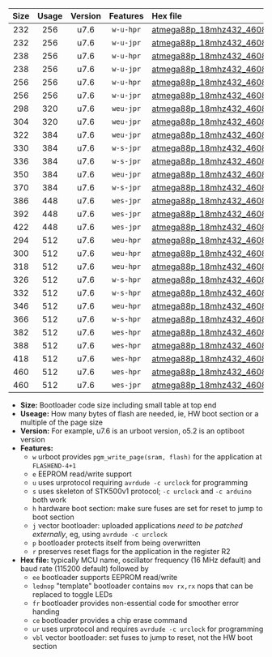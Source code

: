 |Size|Usage|Version|Features|Hex file|
|:-:|:-:|:-:|:-:|:--|
|232|256|u7.6|`w-u-hpr`|[atmega88p_18mhz432_460800bps_ur.hex](https://raw.githubusercontent.com/stefanrueger/urboot/main//atmega88p_18mhz432_460800bps_ur.hex)|
|232|256|u7.6|`w-u-jpr`|[atmega88p_18mhz432_460800bps_ur_vbl.hex](https://raw.githubusercontent.com/stefanrueger/urboot/main//atmega88p_18mhz432_460800bps_ur_vbl.hex)|
|238|256|u7.6|`w-u-hpr`|[atmega88p_18mhz432_460800bps_lednop_ur.hex](https://raw.githubusercontent.com/stefanrueger/urboot/main//atmega88p_18mhz432_460800bps_lednop_ur.hex)|
|238|256|u7.6|`w-u-jpr`|[atmega88p_18mhz432_460800bps_lednop_ur_vbl.hex](https://raw.githubusercontent.com/stefanrueger/urboot/main//atmega88p_18mhz432_460800bps_lednop_ur_vbl.hex)|
|256|256|u7.6|`w-u-hpr`|[atmega88p_18mhz432_460800bps_lednop_fr_ur.hex](https://raw.githubusercontent.com/stefanrueger/urboot/main//atmega88p_18mhz432_460800bps_lednop_fr_ur.hex)|
|256|256|u7.6|`w-u-jpr`|[atmega88p_18mhz432_460800bps_lednop_fr_ur_vbl.hex](https://raw.githubusercontent.com/stefanrueger/urboot/main//atmega88p_18mhz432_460800bps_lednop_fr_ur_vbl.hex)|
|298|320|u7.6|`weu-jpr`|[atmega88p_18mhz432_460800bps_ee_ur_vbl.hex](https://raw.githubusercontent.com/stefanrueger/urboot/main//atmega88p_18mhz432_460800bps_ee_ur_vbl.hex)|
|304|320|u7.6|`weu-jpr`|[atmega88p_18mhz432_460800bps_ee_lednop_ur_vbl.hex](https://raw.githubusercontent.com/stefanrueger/urboot/main//atmega88p_18mhz432_460800bps_ee_lednop_ur_vbl.hex)|
|322|384|u7.6|`weu-jpr`|[atmega88p_18mhz432_460800bps_ee_lednop_fr_ur_vbl.hex](https://raw.githubusercontent.com/stefanrueger/urboot/main//atmega88p_18mhz432_460800bps_ee_lednop_fr_ur_vbl.hex)|
|330|384|u7.6|`w-s-jpr`|[atmega88p_18mhz432_460800bps_vbl.hex](https://raw.githubusercontent.com/stefanrueger/urboot/main//atmega88p_18mhz432_460800bps_vbl.hex)|
|336|384|u7.6|`w-s-jpr`|[atmega88p_18mhz432_460800bps_lednop_vbl.hex](https://raw.githubusercontent.com/stefanrueger/urboot/main//atmega88p_18mhz432_460800bps_lednop_vbl.hex)|
|350|384|u7.6|`weu-jpr`|[atmega88p_18mhz432_460800bps_ee_lednop_fr_ce_ur_vbl.hex](https://raw.githubusercontent.com/stefanrueger/urboot/main//atmega88p_18mhz432_460800bps_ee_lednop_fr_ce_ur_vbl.hex)|
|370|384|u7.6|`w-s-jpr`|[atmega88p_18mhz432_460800bps_lednop_fr_vbl.hex](https://raw.githubusercontent.com/stefanrueger/urboot/main//atmega88p_18mhz432_460800bps_lednop_fr_vbl.hex)|
|386|448|u7.6|`wes-jpr`|[atmega88p_18mhz432_460800bps_ee_vbl.hex](https://raw.githubusercontent.com/stefanrueger/urboot/main//atmega88p_18mhz432_460800bps_ee_vbl.hex)|
|392|448|u7.6|`wes-jpr`|[atmega88p_18mhz432_460800bps_ee_lednop_vbl.hex](https://raw.githubusercontent.com/stefanrueger/urboot/main//atmega88p_18mhz432_460800bps_ee_lednop_vbl.hex)|
|422|448|u7.6|`wes-jpr`|[atmega88p_18mhz432_460800bps_ee_lednop_fr_vbl.hex](https://raw.githubusercontent.com/stefanrueger/urboot/main//atmega88p_18mhz432_460800bps_ee_lednop_fr_vbl.hex)|
|294|512|u7.6|`weu-hpr`|[atmega88p_18mhz432_460800bps_ee_ur.hex](https://raw.githubusercontent.com/stefanrueger/urboot/main//atmega88p_18mhz432_460800bps_ee_ur.hex)|
|300|512|u7.6|`weu-hpr`|[atmega88p_18mhz432_460800bps_ee_lednop_ur.hex](https://raw.githubusercontent.com/stefanrueger/urboot/main//atmega88p_18mhz432_460800bps_ee_lednop_ur.hex)|
|318|512|u7.6|`weu-hpr`|[atmega88p_18mhz432_460800bps_ee_lednop_fr_ur.hex](https://raw.githubusercontent.com/stefanrueger/urboot/main//atmega88p_18mhz432_460800bps_ee_lednop_fr_ur.hex)|
|326|512|u7.6|`w-s-hpr`|[atmega88p_18mhz432_460800bps.hex](https://raw.githubusercontent.com/stefanrueger/urboot/main//atmega88p_18mhz432_460800bps.hex)|
|332|512|u7.6|`w-s-hpr`|[atmega88p_18mhz432_460800bps_lednop.hex](https://raw.githubusercontent.com/stefanrueger/urboot/main//atmega88p_18mhz432_460800bps_lednop.hex)|
|346|512|u7.6|`weu-hpr`|[atmega88p_18mhz432_460800bps_ee_lednop_fr_ce_ur.hex](https://raw.githubusercontent.com/stefanrueger/urboot/main//atmega88p_18mhz432_460800bps_ee_lednop_fr_ce_ur.hex)|
|366|512|u7.6|`w-s-hpr`|[atmega88p_18mhz432_460800bps_lednop_fr.hex](https://raw.githubusercontent.com/stefanrueger/urboot/main//atmega88p_18mhz432_460800bps_lednop_fr.hex)|
|382|512|u7.6|`wes-hpr`|[atmega88p_18mhz432_460800bps_ee.hex](https://raw.githubusercontent.com/stefanrueger/urboot/main//atmega88p_18mhz432_460800bps_ee.hex)|
|388|512|u7.6|`wes-hpr`|[atmega88p_18mhz432_460800bps_ee_lednop.hex](https://raw.githubusercontent.com/stefanrueger/urboot/main//atmega88p_18mhz432_460800bps_ee_lednop.hex)|
|418|512|u7.6|`wes-hpr`|[atmega88p_18mhz432_460800bps_ee_lednop_fr.hex](https://raw.githubusercontent.com/stefanrueger/urboot/main//atmega88p_18mhz432_460800bps_ee_lednop_fr.hex)|
|460|512|u7.6|`wes-hpr`|[atmega88p_18mhz432_460800bps_ee_lednop_fr_ce.hex](https://raw.githubusercontent.com/stefanrueger/urboot/main//atmega88p_18mhz432_460800bps_ee_lednop_fr_ce.hex)|
|460|512|u7.6|`wes-jpr`|[atmega88p_18mhz432_460800bps_ee_lednop_fr_ce_vbl.hex](https://raw.githubusercontent.com/stefanrueger/urboot/main//atmega88p_18mhz432_460800bps_ee_lednop_fr_ce_vbl.hex)|

- **Size:** Bootloader code size including small table at top end
- **Useage:** How many bytes of flash are needed, ie, HW boot section or a multiple of the page size
- **Version:** For example, u7.6 is an urboot version, o5.2 is an optiboot version
- **Features:**
  + `w` urboot provides `pgm_write_page(sram, flash)` for the application at `FLASHEND-4+1`
  + `e` EEPROM read/write support
  + `u` uses urprotocol requiring `avrdude -c urclock` for programming
  + `s` uses skeleton of STK500v1 protocol; `-c urclock` and `-c arduino` both work
  + `h` hardware boot section: make sure fuses are set for reset to jump to boot section
  + `j` vector bootloader: uploaded applications *need to be patched externally*, eg, using `avrdude -c urclock`
  + `p` bootloader protects itself from being overwritten
  + `r` preserves reset flags for the application in the register R2
- **Hex file:** typically MCU name, oscillator frequency (16 MHz default) and baud rate (115200 default) followed by
  + `ee` bootloader supports EEPROM read/write
  + `lednop` "template" bootloader contains `mov rx,rx` nops that can be replaced to toggle LEDs
  + `fr` bootloader provides non-essential code for smoother error handing
  + `ce` bootloader provides a chip erase command
  + `ur` uses urprotocol and requires `avrdude -c urclock` for programming
  + `vbl` vector bootloader: set fuses to jump to reset, not the HW boot section
